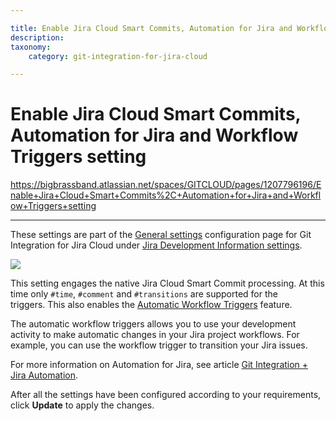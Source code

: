 ```yaml
---

title: Enable Jira Cloud Smart Commits, Automation for Jira and Workflow Triggers setting
description:
taxonomy:
    category: git-integration-for-jira-cloud

---
```


# Enable Jira Cloud Smart Commits, Automation for Jira and Workflow Triggers setting

<https://bigbrassband.atlassian.net/spaces/GITCLOUD/pages/1207796196/Enable+Jira+Cloud+Smart+Commits%2C+Automation+for+Jira+and+Workflow+Triggers+setting>

* * *

These settings are part of the [General settings](/git-integration-for-jira-cloud/General-Settings) configuration page for Git Integration for Jira Cloud under [Jira Development Information settings](/wiki/spaces/GITCLOUD/pages/1207796181/Jira+development+information+settings).

![](https://bigbrassband.atlassian.net/wiki/download/thumbnails/1207796196/gitcloud-gencfg-enable-smart-commits-automation.png?version=1&modificationDate=1645098206103&cacheVersion=1&api=v2&width=548&height=253)

This setting engages the native Jira Cloud Smart Commit processing. At this time only `#time`, `#comment` and `#transitions` are supported for the triggers. This also enables the [Automatic Workflow Triggers](/wiki/spaces/GITCLOUD/pages/1940783182/Automatic+Workflow+Triggers) feature.

The automatic workflow triggers allows you to use your development activity to make automatic changes in your Jira project workflows. For example, you can use the workflow trigger to transition your Jira issues.

For more information on Automation for Jira, see article [Git Integration + Jira Automation](https://bigbrassband.atlassian.net/wiki/spaces/GITCLOUD/pages/1698922497/Git+Integration+Jira+Automation).

After all the settings have been configured according to your requirements, click **Update** to apply the changes.

